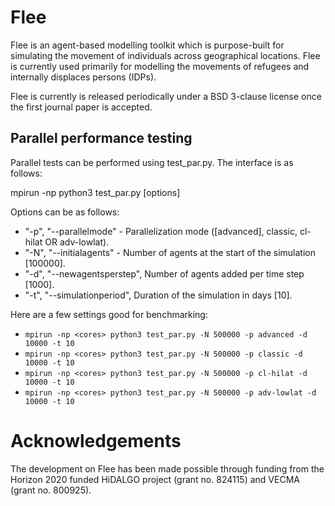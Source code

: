 # Flee

Flee is an agent-based modelling toolkit which is purpose-built for simulating the movement of individuals across geographical locations. Flee is currently used primarily for modelling the movements of refugees and internally displaces persons (IDPs).

Flee is currently is released periodically under a BSD 3-clause license once the first journal paper is accepted.

## Parallel performance testing

Parallel tests can be performed using test_par.py. The interface is as follows:

mpirun -np <cores> python3 test_par.py [options]
  
Options can be as follows:

* "-p", "--parallelmode" - Parallelization mode ([advanced], classic, cl-hilat OR adv-lowlat).
* "-N", "--initialagents" - Number of agents at the start of the simulation [100000].
* "-d", "--newagentsperstep", Number of agents added per time step [1000].
* "-t", "--simulationperiod", Duration of the simulation in days [10].

Here are a few settings good for benchmarking:

* `mpirun -np <cores> python3 test_par.py -N 500000 -p advanced -d 10000 -t 10`
* `mpirun -np <cores> python3 test_par.py -N 500000 -p classic -d 10000 -t 10`
* `mpirun -np <cores> python3 test_par.py -N 500000 -p cl-hilat -d 10000 -t 10`
* `mpirun -np <cores> python3 test_par.py -N 500000 -p adv-lowlat -d 10000 -t 10`

# Acknowledgements
The development on Flee has been made possible through funding from the Horizon 2020 funded HiDALGO project (grant no. 824115) and VECMA (grant no. 800925).
